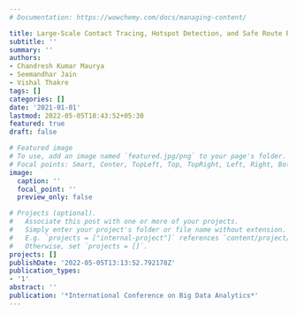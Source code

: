 ```yaml
---
# Documentation: https://wowchemy.com/docs/managing-content/

title: Large-Scale Contact Tracing, Hotspot Detection, and Safe Route Recommendation
subtitle: ''
summary: ''
authors:
- Chandresh Kumar Maurya
- Seemandhar Jain
- Vishal Thakre
tags: []
categories: []
date: '2021-01-01'
lastmod: 2022-05-05T18:43:52+05:30
featured: true
draft: false

# Featured image
# To use, add an image named `featured.jpg/png` to your page's folder.
# Focal points: Smart, Center, TopLeft, Top, TopRight, Left, Right, BottomLeft, Bottom, BottomRight.
image:
  caption: ''
  focal_point: ''
  preview_only: false

# Projects (optional).
#   Associate this post with one or more of your projects.
#   Simply enter your project's folder or file name without extension.
#   E.g. `projects = ["internal-project"]` references `content/project/deep-learning/index.md`.
#   Otherwise, set `projects = []`.
projects: []
publishDate: '2022-05-05T13:13:52.792178Z'
publication_types:
- '1'
abstract: ''
publication: '*International Conference on Big Data Analytics*'
---
```

